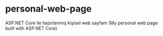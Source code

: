 # personal-web-page
ASP.NET Core ile hazırlanmış kişisel web sayfam (My personal web page built with ASP.NET Core)
